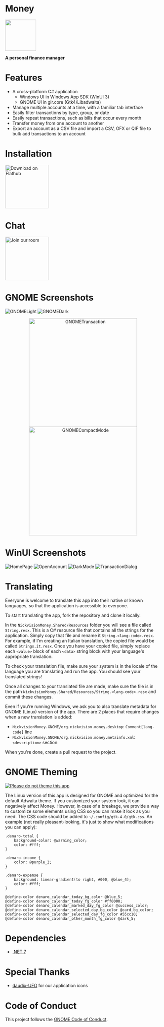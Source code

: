 # Money
<img src="NickvisionMoney.Shared/Resources/org.nickvision.money.svg" width="100" height="100"/>

 **A personal finance manager**

# Features
- A cross-platform C# application
  - Windows UI in Windows App SDK (WinUI 3)
  - GNOME UI in gir.core (Gtk4/Libadwaita)
- Manage multiple accounts at a time, with a familiar tab interface
- Easily filter transactions by type, group, or date
- Easily repeat transactions, such as bills that occur every month
- Transfer money from one account to another
- Export an account as a CSV file and import a CSV, OFX or QIF file to bulk add transactions to an account

# Installation

<a href='https://flathub.org/apps/details/org.nickvision.money'><img width='140' alt='Download on Flathub' src='https://flathub.org/assets/badges/flathub-badge-en.png'/></a>

# Chat
<a href='https://matrix.to/#/#nickvision:matrix.org'><img width='140' alt='Join our room' src='https://user-images.githubusercontent.com/17648453/196094077-c896527d-af6d-4b43-a5d8-e34a00ffd8f6.png'/></a>

# GNOME Screenshots
![GNOMELight](NickvisionMoney.GNOME/Screenshots/OpenAccount.png)
![GNOMEDark](NickvisionMoney.GNOME/Screenshots/OpenAccountDark.png)
<p align='center'><img src='NickvisionMoney.GNOME/Screenshots/Transaction.png' alt='GNOMETransaction' width='350px'><img src='NickvisionMoney.GNOME/Screenshots/CompactMode.png' alt='GNOMECompactMode' width='350px'></p>

# WinUI Screenshots
![HomePage](NickvisionMoney.WinUI/Screenshots/HomePage.png)
![OpenAccount](NickvisionMoney.WinUI/Screenshots/OpenAccount.png)
![DarkMode](NickvisionMoney.WinUI/Screenshots/DarkMode.png)
![TransactionDialog](NickvisionMoney.WinUI/Screenshots/TransactionDialog.png)

# Translating
Everyone is welcome to translate this app into their native or known languages, so that the application is accessible to everyone.

To start translating the app, fork the repository and clone it locally.

In the `NickvisionMoney.Shared/Resources` folder you will see a file called `String.resx`. This is a C# resource file that contains all the strings for the application. Simply copy that file and rename it `String.<lang-code>.resx`. For example, if I'm creating an Italian translation, the copied file would be called `Strings.it.resx`. Once you have your copied file, simply replace each `<value>` block of each `<data>` string block with your language's appropriate translation.

To check your translation file, make sure your system is in the locale of the language you are translating and run the app. You should see your translated strings!

Once all changes to your translated file are made, make sure the file is in the path `NickvisionMoney.Shared/Resources/String.<lang-code>.resx` and commit these changes.

Even if you're running Windows, we ask you to also translate metadata for GNOME (Linux) version of the app. There are 2 places that require changes when a new translation is added:
- `NickvisionMoney.GNOME/org.nickvision.money.desktop`: `Comment[lang-code]` line
- `NickvisionMoney.GNOME/org.nickvision.money.metainfo.xml`: `<description>` section

When you're done, create a pull request to the project.

# GNOME Theming

[![Please do not theme this app](https://stopthemingmy.app/badge.svg)](https://stopthemingmy.app) 

The Linux version of this app is designed for GNOME and optimized for the default Adwaita theme. If you customized your system look, it can negatively affect Money. However, in case of a breakage, we provide a way to customize some elements using CSS so you can make it look as you need. The CSS code should be added to `~/.config/gtk-4.0/gtk.css`. An example (not really pleasant-looking, it's just to show what modifications you can apply):

```
.denaro-total {
    background-color: @warning_color;
    color: #fff;
}

.denaro-income {
    color: @purple_2;
}

.denaro-expense {
    background: linear-gradient(to right, #000, @blue_4);
    color: #fff;
}

@define-color denaro_calendar_today_bg_color @blue_5;
@define-color denaro_calendar_today_fg_color #ff0000;
@define-color denaro_calendar_marked_day_fg_color @success_color;
@define-color denaro_calendar_selected_day_bg_color @card_bg_color;
@define-color denaro_calendar_selected_day_fg_color #55cc10;
@define-color denaro_calendar_other_month_fg_color @dark_5;
```

# Dependencies
- [.NET 7](https://dotnet.microsoft.com/en-us/)

# Special Thanks
- [daudix-UFO](https://github.com/daudix-UFO) for our application icons

# Code of Conduct
This project follows the [GNOME Code of Conduct](https://wiki.gnome.org/Foundation/CodeOfConduct).
